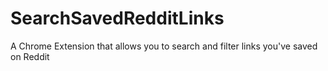 # SearchSavedRedditLinks
A Chrome Extension that allows you to search and filter links you've saved on Reddit
